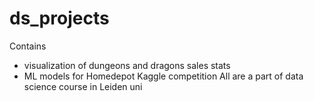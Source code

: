 # ds_projects
Contains 
- visualization of dungeons and dragons sales stats
- ML models for Homedepot Kaggle competition
All are a part of data science course in Leiden uni
